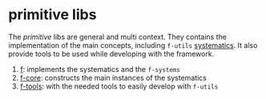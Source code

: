 # primitive libs

The _primitive_  libs are general and multi context. They contains the implementation of the main concepts, including `f-utils` [systematics](../../docs/systematics.md). It also provide tools to be used while developing with the framework.

1. [f](f): implements the systematics and the `f-systems`
2. [f-core](f-core): constructs the main instances of the systematics
3. [f-tools](f-tools): with the needed tools to easily develop with `f-utils`
